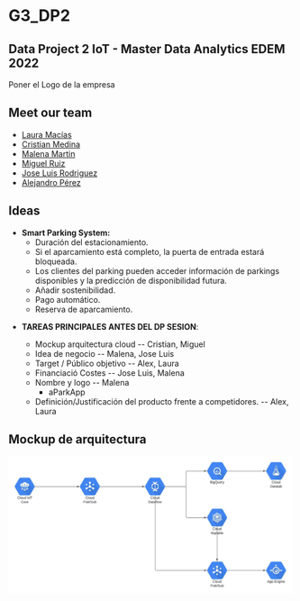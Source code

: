 # G3_DP2
## Data Project 2 IoT - Master Data Analytics EDEM 2022
Poner el Logo de la empresa

## Meet our team

- [Laura Macías](https://github.com/LauraMacias)
- [Cristian Medina](hhttps://github.com/medinaltbx)
- [Malena Martin]()
- [Miguel Ruiz]()
- [Jose Luis Rodriguez](https://github.com/joselra98)
- [Alejandro Pérez](https://github.com/AlexPC23)

 
## Ideas
* **Smart Parking System:**
    * Duración del estacionamiento.
    * Si el aparcamiento está completo, la puerta de entrada estará bloqueada.
    * Los clientes del parking pueden acceder información de parkings disponibles y la predicción de disponibilidad futura. 
    * Añadir sostenibilidad.
    * Pago automático.
    * Reserva de aparcamiento.
    
    
- **TAREAS PRINCIPALES ANTES DEL DP SESION**:

    * Mockup arquitectura cloud -- Cristian, Miguel 
    * Idea de negocio -- Malena, Jose Luis 
    * Target / Público objetivo -- Alex, Laura
    * Financiació Costes -- Jose Luis, Malena
    * Nombre y logo -- Malena
        - aParkApp
    * Definición/Justificación del producto frente a competidores. -- Alex, Laura

## Mockup de arquitectura
![](images/DP2_arquitectura.jpeg)